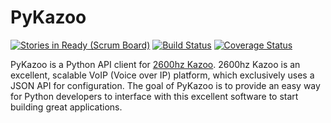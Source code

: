 # PyKazoo
[![Stories in Ready](https://badge.waffle.io/tnewman/PyKazoo.png?label=ready&title=Ready) (Scrum Board)](https://waffle.io/tnewman/PyKazoo)
[![Build Status](https://travis-ci.org/tnewman/PyKazoo.svg?branch=master)](https://travis-ci.org/tnewman/PyKazoo)
[![Coverage Status](https://coveralls.io/repos/tnewman/PyKazoo/badge.svg?branch=master&service=github)](https://coveralls.io/github/tnewman/PyKazoo?branch=master)

PyKazoo is a Python API client for [2600hz Kazoo](https://2600hz.atlassian.net/wiki/display/docs/Overview). 2600hz 
Kazoo is an excellent, scalable VoIP (Voice over IP) platform, which exclusively uses a JSON API for configuration. 
The goal of PyKazoo is to provide an easy way for Python developers to interface with this excellent software to start 
building great applications.
